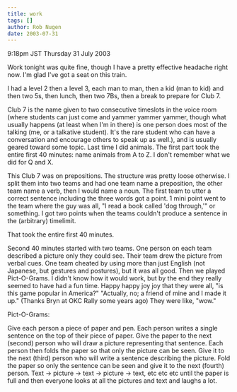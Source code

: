 ```yaml
---
title: work
tags: []
author: Rob Nugen
date: 2003-07-31
---
```


<p class=date>9:18pm JST Thursday 31 July 2003</p>

<p>Work tonight was quite fine, though I have a pretty effective
headache right now.  I'm glad I've got a seat on this train.</p>

<p>I had a level 2 then a level 3, each man to man, then a kid (man to
kid) and then two 5s, then lunch, then two 7Bs, then a break to
prepare for Club 7.</p>

<p>Club 7 is the name given to two consecutive timeslots in the voice
room (where students can just come and yammer yammer yammer, though
what usually happens (at least when I'm in there) is one person does
most of the talking (me, or a talkative student).  It's the rare
student who can have a conversation and encourage others to speak up
as well.), and is usually geared toward some topic.  Last time I did
animals.  The first part took the entire first 40 minutes: name
animals from A to Z.  I don't remember what we did for Q and X.</p>

<p>This Club 7 was on prepositions.  The structure was pretty loose
otherwise.  I split them into two teams and had one team name a
preposition, the other team name a verb, then I would name a noun.
The first team to utter a correct sentence including the three words
got a point.  1 mini point went to the team where the guy was all, "I
read a book called 'dog through,'" or something.  I got two points
when the teams couldn't produce a sentence in the (arbitrary)
timelimit.</p>

<p>That took the entire first 40 minutes.</p>

<p>Second 40 minutes started with two teams.  One person on each team
described a picture only they could see.  Their team drew the picture
from verbal cues.  One team cheated by using more than just English
(not Japanese, but gestures and postures), but it was all good.  Then
we played Pict-O-Grams.  I didn't know how it would work, but by the
end they really seemed to have had a fun time.  Happy happy joy joy
that they were all, "is this game popular in America?"  "Actually, no;
a friend of mine and I made it up."  (Thanks Bryn at OKC Rally some
years ago) They were like, "wow."</p>

<p>Pict-O-Grams:</p>

<p>Give each person a piece of paper and pen.  Each person writes a
single sentence on the top of their piece of paper.  Give the paper to
the next (second) person who will draw a picture representing that
sentence.  Each person then folds the paper so that only the picture
can be seen.  Give it to the next (third) person who will write a
sentence describing the picture.  Fold the paper so only the sentence
can be seen and give it to the next (fourth) person.  Text -> picture
-> text -> picture -> text, etc etc etc until the paper is full and
then everyone looks at all the pictures and text and laughs a lot.</p>
